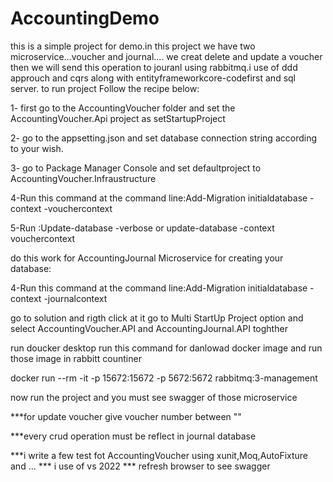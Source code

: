 # AccountingDemo

this  is a simple project for demo.in this project we have two microservice...voucher and  journal.... we creat delete and update a voucher then we will send this operation to jouranl using  rabbitmq.i use of ddd approuch and  cqrs   along  with  entityframeworkcore-codefirst and sql server.
to run project Follow the recipe below:

1- first  go  to the AccountingVoucher  folder  and  set the AccountingVoucher.Api project  as setStartupProject

2- go to  the  appsetting.json  and set   database connection string  according to your wish.

3- go to  Package Manager Console  and  set defaultproject to AccountingVoucher.Infraustructure

4-Run this command at the command line:Add-Migration initialdatabase -context -vouchercontext

5-Run :Update-database -verbose   or update-database -context vouchercontext

do this   work  for AccountingJournal Microservice for creating your database:

4-Run this command at the command line:Add-Migration initialdatabase -context -journalcontext


go to  solution and rigth click  at it   go to Multi StartUp  Project option and  select  AccountingVoucher.API and  AccountingJournal.API  toghther

run doucker desktop 
run  this command  for danlowad   docker image and run those image  in rabbitt countiner 

docker run --rm -it -p 15672:15672 -p 5672:5672 rabbitmq:3-management


now  run  the project  and you must  see swagger of those microservice

***for update voucher give voucher number between ""

***every crud operation must be reflect  in journal database

***i write a few test fot  AccountingVoucher using xunit,Moq,AutoFixture and  ...
*** i use of vs 2022 
*** refresh browser to see swagger
